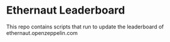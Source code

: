 # Ethernaut Leaderboard

This repo contains scripts that run to update the leaderboard of ethernaut.openzeppelin.com
